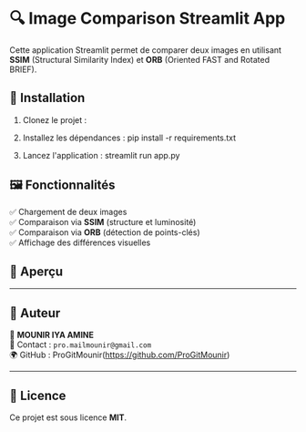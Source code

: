 # 🔍 Image Comparison Streamlit App

Cette application Streamlit permet de comparer deux images en utilisant **SSIM** (Structural Similarity Index) et **ORB** (Oriented FAST and Rotated BRIEF).

## 🚀 Installation

1. Clonez le projet :


2. Installez les dépendances :
pip install -r requirements.txt


3. Lancez l'application :
streamlit run app.py


## 🖼️ Fonctionnalités

✅ Chargement de deux images  
✅ Comparaison via **SSIM** (structure et luminosité)  
✅ Comparaison via **ORB** (détection de points-clés)  
✅ Affichage des différences visuelles  

## 📸 Aperçu


---

## 📌 Auteur

👤 **MOUNIR IYA AMINE**  
📧 Contact : `pro.mailmounir@gmail.com`  
🌍 GitHub : ProGitMounir(https://github.com/ProGitMounir)

---

## 📜 Licence

Ce projet est sous licence **MIT**.
